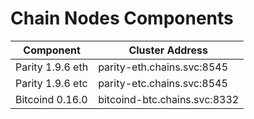 # Chain Nodes Components

| Component               |   Cluster Address              | 
| ----------------------- | ------------------------------ |
| Parity 1.9.6 eth        | parity-eth.chains.svc:8545     |
| Parity 1.9.6 etc        | parity-etс.chains.svc:8545     |
| Bitcoind 0.16.0         | bitcoind-btc.chains.svc:8332   |